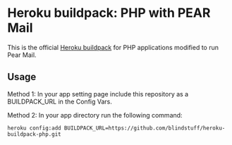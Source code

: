 # Heroku buildpack: PHP with PEAR Mail

This is the official [Heroku buildpack](http://devcenter.heroku.com/articles/buildpacks) for PHP applications modified to run Pear Mail.

## Usage

Method 1: In your app setting page include this repository as a BUILDPACK_URL in the Config Vars.

Method 2: In your app directory run the following command:

    heroku config:add BUILDPACK_URL=https://github.com/blindstuff/heroku-buildpack-php.git